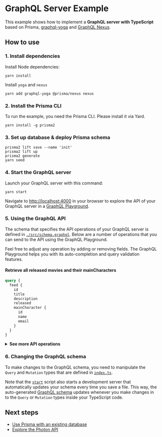 # GraphQL Server Example

This example shows how to implement a **GraphQL server with TypeScript** based on Prisma, [graphql-yoga](https://github.com/prisma/graphql-yoga) and [GraphQL Nexus](https://graphql-nexus.com/).

## How to use

### 1. Install dependencies

Install Node dependencies:

```
yarn install
```

Install `yoga` and `nexus`

```
yarn add graphql-yoga @prisma/nexus nexus
```

### 2. Install the Prisma CLI

To run the example, you need the Prisma CLI. Please install it via Yard.

```
yarn install -g prisma2
```

### 3. Set up database & deploy Prisma schema

```
prisma2 lift save --name 'init'
prisma2 lift up
prisma2 generate
yarn seed
```

### 4. Start the GraphQL server

Launch your GraphQL server with this command:

```
yarn start
```

Navigate to [http://localhost:4000](http://localhost:4000) in your browser to explore the API of your GraphQL server in a [GraphQL Playground](https://github.com/prisma/graphql-playground).

### 5. Using the GraphQL API

The schema that specifies the API operations of your GraphQL server is defined in [`./src/schema.graphql`](./src/schema.graphql). Below are a number of operations that you can send to the API using the GraphQL Playground.

Feel free to adjust any operation by adding or removing fields. The GraphQL Playground helps you with its auto-completion and query validation features.

#### Retrieve all released movies and their mainCharacters

```graphql
query {
  feed {
    id
    title
    description
    released
    mainCharacter {
      id
      name
      email
    }
  }
}
```

<Details><Summary><strong>See more API operations</strong></Summary>

#### Create a new hero

```graphql
mutation {
  signupHero(name: "Sarah", email: "sarah@prisma.io") {
    id
  }
}
```

#### Create a new movie

```graphql
mutation {
  createMovie(
    title: "Join the Prisma Slack"
    description: "https://slack.prisma.io"
    mainCharacterEmail: "alice@prisma.io"
  ) {
    id
    released
  }
}
```

#### Release an existing movie

```graphql
mutation {
  release(id: "__MOVIE_ID__") {
    id
    released
  }
}
```

> **Note**: You need to replace the `__MOVIE_ID__`-placeholder with an actual `id` from a `Movie` item. You can find one e.g. using the `filterMovies`-query.

#### Search for movies with a specific title or description

```graphql
{
  filterMovies(searchString: "graphql") {
    id
    title
    description
    released
    mainCharacter {
      id
      name
      email
    }
  }
}
```

#### Retrieve a single movie

```graphql
{
  movie(id: "__MOVIE_ID__") {
    id
    title
    description
    released
    mainCharacter {
      id
      name
      email
    }
  }
}
```

> **Note**: You need to replace the `__MOVIE_ID__`-placeholder with an actual `id` from a `Movie` item. You can find one e.g. using the `filterMovies`-query.

#### Delete a movie

```graphql
mutation {
  deleteMovie(id: "__MOVIE_ID__") {
    id
  }
}
```

> **Note**: You need to replace the `__MOVIE_ID__`-placeholder with an actual `id` from a `Movie` item. You can find one e.g. using the `filterMovies`-query.

</Details>

### 6. Changing the GraphQL schema

To make changes to the GraphQL schema, you need to manipulate the `Query` and `Mutation` types that are defined in [`index.ts`](./src/index.ts).

Note that the [`start`](./package.json#L6) script also starts a development server that automatically updates your schema every time you save a file. This way, the auto-generated [GraphQL schema](./src/generated/schema.graphql) updates whenever you make changes in to the `Query` or `Mutation` types inside your TypeScript code.

## Next steps

- [Use Prisma with an existing database](https://github.com/prisma/prisma2-docs/blob/master/introspection.md)
- [Explore the Photon API](https://github.com/prisma/prisma2-docs/blob/master/photon/api.md)
